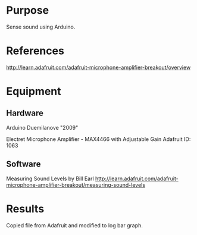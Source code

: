 # Purpose
Sense sound using Arduino.

# References
http://learn.adafruit.com/adafruit-microphone-amplifier-breakout/overview

# Equipment
## Hardware
Arduino Duemilanove "2009"  

Electret Microphone Amplifier - MAX4466 with Adjustable Gain
Adafruit ID: 1063

## Software
Measuring Sound Levels by Bill Earl
http://learn.adafruit.com/adafruit-microphone-amplifier-breakout/measuring-sound-levels

# Results
Copied file from Adafruit and modified to log bar graph.
